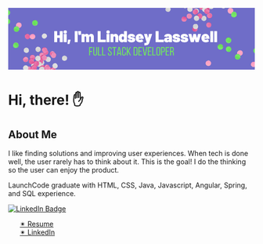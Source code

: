 [![Lindsey's GitHub Banner](./README-image.png)](http://lindseylasswell.com)

# Hi, there! &#9995;
## About Me

I like finding solutions and improving user experiences. When tech is done well, the user rarely has to think about it. This is the goal! I do the thinking so the user can enjoy the product. 

LaunchCode graduate with HTML, CSS, Java, Javascript, Angular, Spring, and SQL experience. 

[![LinkedIn Badge](https://img.shields.io/badge/LinkedIn-Profile-informational?style=flat&logo=linkedin&logoColor=white&color=0D76A8)](https://www.linkedin.com/in/llasswell/)



   <ul>
      <a href="https://docs.google.com/document/d/1EZRaRhToQ2cdHuT53qrAlrjwHFEnu315GehuxDlN-0Y/edit?usp=sharing">&#10036; Resume</a> <br>
      <a href="https://www.linkedin.com/in/llasswell/">&#10036; LinkedIn</a>
    </ul>
  </body>
  
</html>
